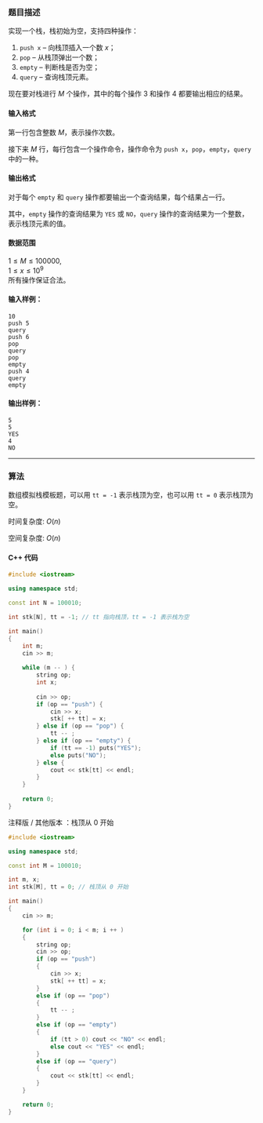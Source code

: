 ### 题目描述
实现一个栈，栈初始为空，支持四种操作：

1.  `push x` – 向栈顶插入一个数 $x$；
2.  `pop` – 从栈顶弹出一个数；
3.  `empty` – 判断栈是否为空；
4.  `query` – 查询栈顶元素。

现在要对栈进行 $M$ 个操作，其中的每个操作 $3$ 和操作 $4$ 都要输出相应的结果。

#### 输入格式

第一行包含整数 $M$，表示操作次数。

接下来 $M$ 行，每行包含一个操作命令，操作命令为 `push x`，`pop`，`empty`，`query` 中的一种。

#### 输出格式

对于每个 `empty` 和 `query` 操作都要输出一个查询结果，每个结果占一行。

其中，`empty` 操作的查询结果为 `YES` 或 `NO`，`query` 操作的查询结果为一个整数，表示栈顶元素的值。

#### 数据范围

$1 \le M \le 100000$,  
$1 \le x \le 10^9$  
所有操作保证合法。

#### 输入样例：

    10
    push 5
    query
    push 6
    pop
    query
    pop
    empty
    push 4
    query
    empty


#### 输出样例：

    5
    5
    YES
    4
    NO

---
### 算法

数组模拟栈模板题，可以用 `tt = -1` 表示栈顶为空，也可以用 `tt = 0` 表示栈顶为空。

时间复杂度: $O(n)$

空间复杂度: $O(n)$
#### C++ 代码
```cpp
#include <iostream>

using namespace std;

const int N = 100010;

int stk[N], tt = -1; // tt 指向栈顶，tt = -1 表示栈为空

int main()
{
    int m;    
    cin >> m;
    
    while (m -- ) {
        string op;
        int x;
        
        cin >> op;
        if (op == "push") {
            cin >> x;
            stk[ ++ tt] = x;
        } else if (op == "pop") {
            tt -- ;
        } else if (op == "empty") {
            if (tt == -1) puts("YES");
            else puts("NO");
        } else {
            cout << stk[tt] << endl;
        }
    }
    
    return 0;
}
```
注释版 / 其他版本 ：栈顶从 0 开始
```cpp
#include <iostream>

using namespace std;

const int M = 100010;

int m, x;
int stk[M], tt = 0; // 栈顶从 0 开始

int main()
{
    cin >> m;

    for (int i = 0; i < m; i ++ )
    {
        string op;
        cin >> op;
        if (op == "push")
        {
            cin >> x;
            stk[ ++ tt] = x;
        }
        else if (op == "pop")
        {
            tt -- ;
        }
        else if (op == "empty")
        {
            if (tt > 0) cout << "NO" << endl;
            else cout << "YES" << endl;
        }
        else if (op == "query")
        {
            cout << stk[tt] << endl;
        }
    }

    return 0;
}
```

